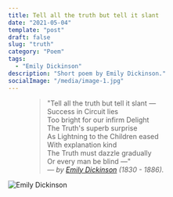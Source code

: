 ```yaml
---
title: Tell all the truth but tell it slant
date: "2021-05-04"
template: "post"
draft: false
slug: "truth"
category: "Poem"
tags:
  - "Emily Dickinson"
description: "Short poem by Emily Dickinson."
socialImage: "/media/image-1.jpg"
---
```


<figure>
        <blockquote>
                "Tell all the truth but tell it slant —<br>
                Success in Circuit lies<br>
                Too bright for our infirm Delight<br>
                The Truth's superb surprise<br>
                As Lightning to the Children eased<br>
                With explanation kind<br>
                The Truth must dazzle gradually<br>
                Or every man be blind —"
                <footer>
                        <cite>— by <a href="https://en.wikipedia.org/wiki/Emily_Dickinson">Emily Dickinson</a> (1830 - 1886).</cite>
                </footer>
        </blockquote>
</figure>

![Emily Dickinson](/media/emily-dickinson.png)
